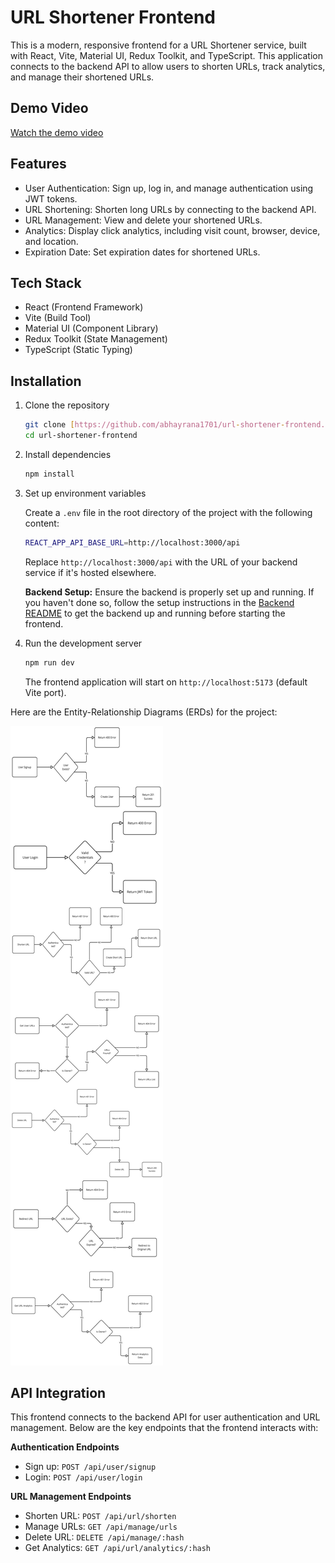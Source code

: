 # URL Shortener Frontend

This is a modern, responsive frontend for a URL Shortener service, built with React, Vite, Material UI, Redux Toolkit, and TypeScript. This application connects to the backend API to allow users to shorten URLs, track analytics, and manage their shortened URLs.
## Demo Video
[Watch the demo video](./frontend-url-shortener.mov)

## Features

*   User Authentication: Sign up, log in, and manage authentication using JWT tokens.
*   URL Shortening: Shorten long URLs by connecting to the backend API.
*   URL Management: View and delete your shortened URLs.
*   Analytics: Display click analytics, including visit count, browser, device, and location.
*   Expiration Date: Set expiration dates for shortened URLs.

## Tech Stack

*   React (Frontend Framework)
*   Vite (Build Tool)
*   Material UI (Component Library)
*   Redux Toolkit (State Management)
*   TypeScript (Static Typing)

## Installation

1.  Clone the repository

    ```bash
    git clone [https://github.com/abhayrana1701/url-shortener-frontend.git](https://github.com/abhayrana1701/url-shortener-frontend.git)
    cd url-shortener-frontend
    ```

2.  Install dependencies

    ```bash
    npm install
    ```

3.  Set up environment variables

    Create a `.env` file in the root directory of the project with the following content:

    ```bash
    REACT_APP_API_BASE_URL=http://localhost:3000/api
    ```

    Replace `http://localhost:3000/api` with the URL of your backend service if it's hosted elsewhere.

    **Backend Setup:** Ensure the backend is properly set up and running. If you haven't done so, follow the setup instructions in the [Backend README](https://github.com/abhayrana1701/url-shortener-project.git) to get the backend up and running before starting the frontend.

4.  Run the development server

    ```bash
    npm run dev
    ```

    The frontend application will start on `http://localhost:5173` (default Vite port).

Here are the Entity-Relationship Diagrams (ERDs) for the project:

![ER Diagram](docs/er-diagram.jpeg)

## API Integration

This frontend connects to the backend API for user authentication and URL management. Below are the key endpoints that the frontend interacts with:

**Authentication Endpoints**

*   Sign up: `POST /api/user/signup`
*   Login: `POST /api/user/login`

**URL Management Endpoints**

*   Shorten URL: `POST /api/url/shorten`
*   Manage URLs: `GET /api/manage/urls`
*   Delete URL: `DELETE /api/manage/:hash`
*   Get Analytics: `GET /api/url/analytics/:hash`

